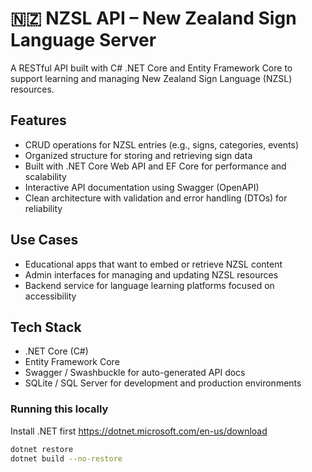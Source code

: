 # 🇳🇿 NZSL API – New Zealand Sign Language Server

A RESTful API built with C# .NET Core and Entity Framework Core to support learning and managing New Zealand Sign Language (NZSL) resources. 

## Features
* CRUD operations for NZSL entries (e.g., signs, categories, events)
* Organized structure for storing and retrieving sign data
* Built with .NET Core Web API and EF Core for performance and scalability
* Interactive API documentation using Swagger (OpenAPI)
* Clean architecture with validation and error handling (DTOs) for reliability

## Use Cases

* Educational apps that want to embed or retrieve NZSL content
* Admin interfaces for managing and updating NZSL resources
* Backend service for language learning platforms focused on accessibility

## Tech Stack
* .NET Core (C#)
* Entity Framework Core
* Swagger / Swashbuckle for auto-generated API docs
* SQLite / SQL Server for development and production environments

### Running this locally

Install .NET first https://dotnet.microsoft.com/en-us/download

```bash
dotnet restore
dotnet build --no-restore
```
